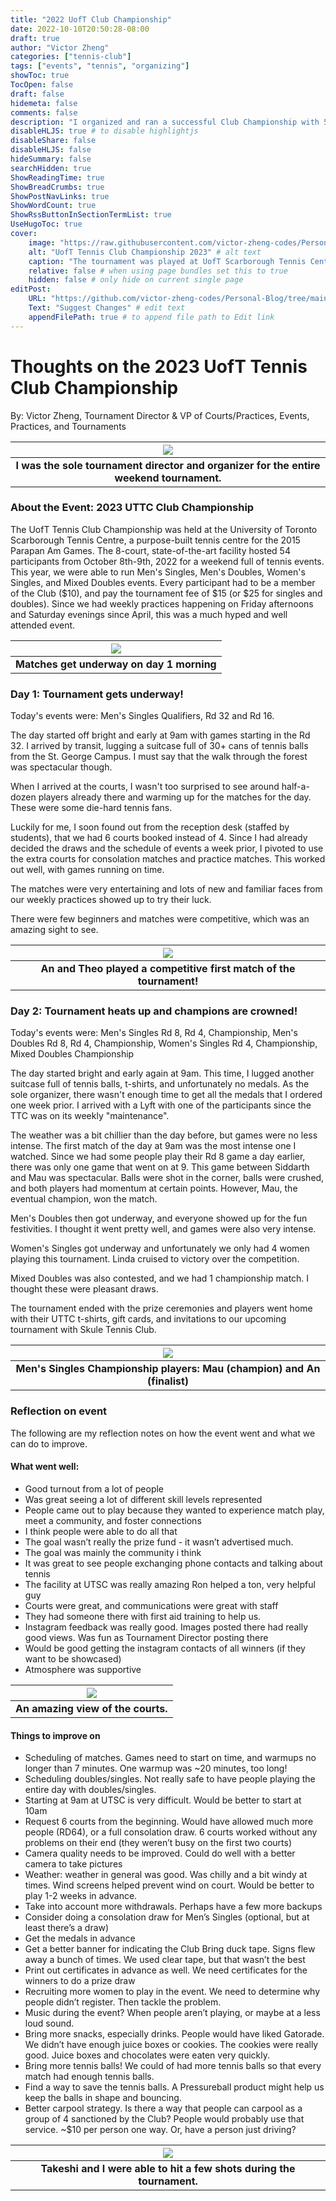 ```yaml
---
title: "2022 UofT Club Championship"
date: 2022-10-10T20:50:28-08:00
draft: true
author: "Victor Zheng"
categories: ["tennis-club"]
tags: ["events", "tennis", "organizing"]
showToc: true
TocOpen: false
draft: false
hidemeta: false
comments: false
description: "I organized and ran a successful Club Championship with 54 players!"
disableHLJS: true # to disable highlightjs
disableShare: false
disableHLJS: false
hideSummary: false
searchHidden: true
ShowReadingTime: true
ShowBreadCrumbs: true
ShowPostNavLinks: true
ShowWordCount: true
ShowRssButtonInSectionTermList: true
UseHugoToc: true
cover:
    image: "https://raw.githubusercontent.com/victor-zheng-codes/Personal-Blog/main/content/posts/post-files/2023-club-championship/Tournament%20shots.jpg" # image path/url
    alt: "UofT Tennis Club Championship 2023" # alt text
    caption: "The tournament was played at UofT Scarborough Tennis Centre" # display caption under cover
    relative: false # when using page bundles set this to true
    hidden: false # only hide on current single page
editPost:
    URL: "https://github.com/victor-zheng-codes/Personal-Blog/tree/main/content/posts"
    Text: "Suggest Changes" # edit text
    appendFilePath: true # to append file path to Edit link
---
```


# Thoughts on the 2023 UofT Tennis Club Championship 

By: Victor Zheng, Tournament Director & VP of Courts/Practices, Events, Practices, and Tournaments 

|![](https://raw.githubusercontent.com/victor-zheng-codes/Personal-Blog/main/content/posts/post-files/2023-club-championship/tournament-director-and-organizer.JPG)|
| :--: |
| <b>I was the sole tournament director and organizer for the entire weekend tournament.</b>|


### About the Event: 2023 UTTC Club Championship

The UofT Tennis Club Championship was held at the University of Toronto Scarborough Tennis Centre, a purpose-built tennis centre for the 2015 Parapan Am Games. The 8-court, state-of-the-art facility hosted 54 participants from October 8th-9th, 2022 for a weekend full of tennis events. This year, we were able to run Men's Singles, Men's Doubles, Women's Singles, and Mixed Doubles events. Every participant had to be a member of the Club ($10), and pay the tournament fee of $15 (or $25 for singles and doubles). Since we had weekly practices happening on Friday afternoons and Saturday evenings since April, this was a much hyped and well attended event. 

|![](https://raw.githubusercontent.com/victor-zheng-codes/Personal-Blog/main/content/posts/post-files/2023-club-championship/day-one-at-the-tennis-tournament.jpg)|
| :--: |
| <b>Matches get underway on day 1 morning</b>|

### Day 1: Tournament gets underway!

Today's events were: Men's Singles Qualifiers, Rd 32 and Rd 16. 

The day started off bright and early at 9am with games starting in the Rd 32. I arrived by transit, lugging a suitcase full of 30+ cans of tennis balls from the St. George Campus. I must say that the walk through the forest was spectacular though. 

When I arrived at the courts, I wasn't too surprised to see around half-a-dozen players already there and warming up for the matches for the day. These were some die-hard tennis fans. 

Luckily for me, I soon found out from the reception desk (staffed by students), that we had 6 courts booked instead of 4. Since I had already decided the draws and the schedule of events a week prior, I pivoted to use the extra courts for consolation matches and practice matches. This worked out well, with games running on time. 

The matches were very entertaining and lots of new and familiar faces from our weekly practices showed up to try their luck. 

There were few beginners and matches were competitive, which was an amazing sight to see.

| ![](https://raw.githubusercontent.com/victor-zheng-codes/Personal-Blog/main/content/posts/post-files/2023-club-championship/An%20plays%20Theo.jpg)|
| :--: |
| <b>An and Theo played a competitive first match of the tournament!</b>|


### Day 2: Tournament heats up and champions are crowned! 

Today's events were: Men's Singles Rd 8, Rd 4, Championship, Men's Doubles Rd 8, Rd 4, Championship, Women's Singles Rd 4, Championship, Mixed Doubles Championship

The day started bright and early again at 9am. This time, I lugged another suitcase full of tennis balls, t-shirts, and unfortunately no medals. As the sole organizer, there wasn't enough time to get all the medals that I ordered one week prior. I arrived with a Lyft with one of the participants since the TTC was on its weekly "maintenance". 

The weather was a bit chillier than the day before, but games were no less intense. The first match of the day at 9am was the most intense one I watched. Since we had some people play their Rd 8 game a day earlier, there was only one game that went on at 9. This game between Siddarth and Mau was spectacular. Balls were shot in the corner, balls were crushed, and both players had momentum at certain points. However, Mau, the eventual champion, won the match. 

Men's Doubles then got underway, and everyone showed up for the fun festivities. I thought it went pretty well, and games were also very intense. 

Women's Singles got underway and unfortunately we only had 4 women playing this tournament. Linda cruised to victory over the competition. 

Mixed Doubles was also contested, and we had 1 championship match. I thought these were pleasant draws. 

The tournament ended with the prize ceremonies and players went home with their UTTC t-shirts, gift cards, and invitations to our upcoming tournament with Skule Tennis Club. 

|![](https://raw.githubusercontent.com/victor-zheng-codes/Personal-Blog/main/content/posts/post-files/2023-club-championship/mens-singles-winners.JPG)|
| :--: |
| <b>Men's Singles Championship players: Mau (champion) and An (finalist) </b>|

### Reflection on event

The following are my reflection notes on how the event went and what we can do to improve. 

#### What went well:
- Good turnout from a lot of people
- Was great seeing a lot of different skill levels represented
- People came out to play because they wanted to experience match play, meet a community, and foster connections
- I think people were able to do all that
- The goal wasn’t really the prize fund - it wasn’t advertised much. 
- The goal was mainly the community i think
- It was great to see people exchanging phone contacts and talking about tennis
- The facility at UTSC was really amazing
Ron helped a ton, very helpful guy
- Courts were great, and communications were great with staff
- They had someone there with first aid training to help us. 
- Instagram feedback was really good. Images posted there had really good views. Was fun as Tournament Director posting there 
- Would be good getting the instagram contacts of all winners (if they want to be showcased) 
- Atmosphere was supportive

| ![](https://raw.githubusercontent.com/victor-zheng-codes/Personal-Blog/main/content/posts/post-files/2023-club-championship/Amazing%20shot%20of%20court%20and%20background.jpg)|
| :--: |
| <b>An amazing view of the courts. </b>|

#### Things to improve on
- Scheduling of matches. Games need to start on time, and warmups no longer than 7 minutes. One warmup was ~20 minutes, too long! 
- Scheduling doubles/singles. Not really safe to have people playing the entire day with doubles/singles. 
- Starting at 9am at UTSC is very difficult. Would be better to start at 10am
- Request 6 courts from the beginning. Would have allowed much more people (RD64), or a full consolation draw. 6 courts worked without any problems on their end (they weren’t busy on the first two courts) 
- Camera quality needs to be improved. Could do well with a better camera to take pictures
- Weather: weather in general was good. Was chilly and a bit windy at times. Wind screens helped prevent wind on court. Would be better to play 1-2 weeks in advance. 
- Take into account more withdrawals. Perhaps have a few more backups
- Consider doing a consolation draw for Men’s Singles (optional, but at least there’s a draw)
- Get the medals in advance
- Get a better banner for indicating the Club
Bring duck tape. Signs flew away a bunch of times. We used clear tape, but that wasn’t the best
- Print out certificates in advance as well. We need certificates for the winners to do a prize draw
- Recruiting more women to play in the event. We need to determine why people didn’t register. Then tackle the problem. 
- Music during the event? When people aren’t playing, or maybe at a less loud sound.
- Bring more snacks, especially drinks. People would have liked Gatorade. We didn’t have enough juice boxes or cookies. The cookies were really good. Juice boxes and chocolates were eaten very quickly. 
- Bring more tennis balls! We could of had more tennis balls so that every match had enough tennis balls. 
- Find a way to save the tennis balls. A Pressureball product might help us keep the balls in shape and bouncing. 
- Better carpool strategy. Is there a way that people can carpool as a group of 4 sanctioned by the Club? People would probably use that service. ~$10 per person one way. Or, have a person just driving? 

|![](https://raw.githubusercontent.com/victor-zheng-codes/Personal-Blog/main/content/posts/post-files/2023-club-championship/Takeshi%20and%20I.JPG)|
| :--: |
| <b>Takeshi and I were able to hit a few shots during the tournament. </b>|
